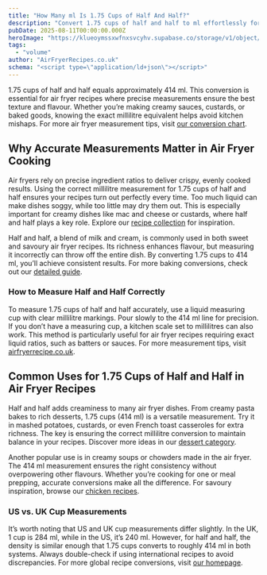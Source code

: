 ```yaml
---
title: "How Many ml Is 1.75 Cups of Half And Half?"
description: "Convert 1.75 cups of half and half to ml effortlessly for precise air fryer recipes. Get accurate measurements in seconds!"
pubDate: 2025-08-11T00:00:00.000Z
heroImage: "https://klueoymssxwfnxsvcyhv.supabase.co/storage/v1/object/public/md/how-many-ml-is-1-75-cups-of-half-and-half-8978d568.webp"
tags:
  - "volume"
author: "AirFryerRecipes.co.uk"
schema: "<script type=\"application/ld+json\"></script>"
---
```


<p>1.75 cups of half and half equals approximately 414 ml. This conversion is essential for air fryer recipes where precise measurements ensure the best texture and flavour. Whether you’re making creamy sauces, custards, or baked goods, knowing the exact millilitre equivalent helps avoid kitchen mishaps. For more air fryer measurement tips, visit <a href=https://www.airfryerrecipe.co.uk/air-fryer-conversion-chart>our conversion chart</a>.</p>

<h2>Why Accurate Measurements Matter in Air Fryer Cooking</h2>  
<p>Air fryers rely on precise ingredient ratios to deliver crispy, evenly cooked results. Using the correct millilitre measurement for 1.75 cups of half and half ensures your recipes turn out perfectly every time. Too much liquid can make dishes soggy, while too little may dry them out. This is especially important for creamy dishes like mac and cheese or custards, where half and half plays a key role. Explore our <a href=https://www.airfryerrecipe.co.uk/recipes>recipe collection</a> for inspiration.</p>  

<p>Half and half, a blend of milk and cream, is commonly used in both sweet and savoury air fryer recipes. Its richness enhances flavour, but measuring it incorrectly can throw off the entire dish. By converting 1.75 cups to 414 ml, you’ll achieve consistent results. For more baking conversions, check out our <a href=https://www.airfryerrecipe.co.uk/air-fryer-conversion-chart>detailed guide</a>.</p>  

<h3>How to Measure Half and Half Correctly</h3>  
<p>To measure 1.75 cups of half and half accurately, use a liquid measuring cup with clear millilitre markings. Pour slowly to the 414 ml line for precision. If you don’t have a measuring cup, a kitchen scale set to millilitres can also work. This method is particularly useful for air fryer recipes requiring exact liquid ratios, such as batters or sauces. For more measurement tips, visit <a href=https://www.airfryerrecipe.co.uk>airfryerrecipe.co.uk</a>.</p>  

<h2>Common Uses for 1.75 Cups of Half and Half in Air Fryer Recipes</h2>  
<p>Half and half adds creaminess to many air fryer dishes. From creamy pasta bakes to rich desserts, 1.75 cups (414 ml) is a versatile measurement. Try it in mashed potatoes, custards, or even French toast casseroles for extra richness. The key is ensuring the correct millilitre conversion to maintain balance in your recipes. Discover more ideas in our <a href=https://www.airfryerrecipe.co.uk/recipe-category/dessert>dessert category</a>.</p>  

<p>Another popular use is in creamy soups or chowders made in the air fryer. The 414 ml measurement ensures the right consistency without overpowering other flavours. Whether you’re cooking for one or meal prepping, accurate conversions make all the difference. For savoury inspiration, browse our <a href=https://www.airfryerrecipe.co.uk/recipe-category/chicken>chicken recipes</a>.</p>  

<h3>US vs. UK Cup Measurements</h3>  
<p>It’s worth noting that US and UK cup measurements differ slightly. In the UK, 1 cup is 284 ml, while in the US, it’s 240 ml. However, for half and half, the density is similar enough that 1.75 cups converts to roughly 414 ml in both systems. Always double-check if using international recipes to avoid discrepancies. For more global recipe conversions, visit <a href=https://www.airfryerrecipe.co.uk>our homepage</a>.</p>